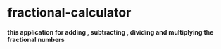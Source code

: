 # fractional-calculator
#### this application for adding , subtracting , dividing and multiplying the fractional numbers
 
